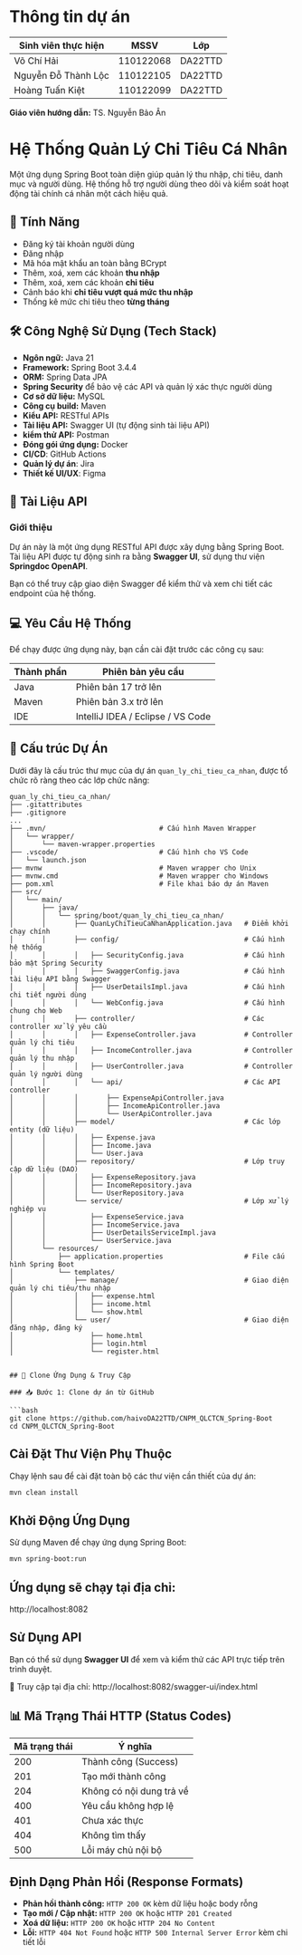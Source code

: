 # Thông tin dự án
| Sinh viên thực hiện    | MSSV     | Lớp       | 
|------------------------|----------|-----------|
| Võ Chí Hải             |110122068 | DA22TTD   | 
| Nguyễn Đỗ Thành Lộc    |110122105 | DA22TTD   |   
| Hoàng Tuấn Kiệt        |110122099 | DA22TTD   |

**Giáo viên hướng dẫn:** TS. Nguyễn Bảo Ân

# Hệ Thống Quản Lý Chi Tiêu Cá Nhân

Một ứng dụng Spring Boot toàn diện giúp quản lý thu nhập, chi tiêu, danh mục và người dùng. Hệ thống hỗ trợ người dùng theo dõi và kiểm soát hoạt động tài chính cá nhân một cách hiệu quả.
## 🚀 Tính Năng

- Đăng ký tài khoản người dùng
- Đăng nhập 
- Mã hóa mật khẩu an toàn bằng BCrypt
- Thêm, xoá, xem các khoản **thu nhập**
- Thêm, xoá, xem các khoản **chi tiêu**
- Cảnh báo khi **chi tiêu vượt quá mức thu nhập**
- Thống kê mức chi tiêu theo **từng tháng**

## 🛠 Công Nghệ Sử Dụng (Tech Stack)

- **Ngôn ngữ:** Java 21  
- **Framework:** Spring Boot 3.4.4  
- **ORM:** Spring Data JPA
- **Spring Security** để bảo vệ các API và quản lý xác thực người dùng  
- **Cơ sở dữ liệu:** MySQL  
- **Công cụ build:** Maven  
- **Kiểu API:** RESTful APIs  
- **Tài liệu API:** Swagger UI (tự động sinh tài liệu API)
- **kiểm thử API:** Postman
- **Đóng gói ứng dụng:** Docker
- **CI/CD**: GitHub Actions
- **Quản lý dự án**: Jira
- **Thiết kế UI/UX**: Figma

## 📄 Tài Liệu API

### Giới thiệu

Dự án này là một ứng dụng RESTful API được xây dựng bằng Spring Boot.  
Tài liệu API được tự động sinh ra bằng **Swagger UI**, sử dụng thư viện **Springdoc OpenAPI**.

Bạn có thể truy cập giao diện Swagger để kiểm thử và xem chi tiết các endpoint của hệ thống.

## 💻 Yêu Cầu Hệ Thống

Để chạy được ứng dụng này, bạn cần cài đặt trước các công cụ sau:

| Thành phần | Phiên bản yêu cầu            |
|------------|------------------------------|
| Java       | Phiên bản 17 trở lên         |
| Maven      | Phiên bản 3.x trở lên         |
| IDE        | IntelliJ IDEA / Eclipse / VS Code |

## 📁 Cấu trúc Dự Án

Dưới đây là cấu trúc thư mục của dự án `quan_ly_chi_tieu_ca_nhan`, được tổ chức rõ ràng theo các lớp chức năng:

```plaintext
quan_ly_chi_tieu_ca_nhan/
├── .gitattributes
├── .gitignore
...
├── .mvn/                            # Cấu hình Maven Wrapper
│   └── wrapper/
│       └── maven-wrapper.properties
├── .vscode/                         # Cấu hình cho VS Code
│   └── launch.json
├── mvnw                             # Maven wrapper cho Unix
├── mvnw.cmd                         # Maven wrapper cho Windows
├── pom.xml                          # File khai báo dự án Maven
├── src/
│   └── main/
│       ├── java/
│       │   └── spring/boot/quan_ly_chi_tieu_ca_nhan/
│       │       ├── QuanLyChiTieuCaNhanApplication.java   # Điểm khởi chạy chính
│       │       ├── config/                               # Cấu hình hệ thống
│       │       │   ├── SecurityConfig.java               # Cấu hình bảo mật Spring Security
│       │       │   ├── SwaggerConfig.java                # Cấu hình tài liệu API bằng Swagger
│       │       │   ├── UserDetailsImpl.java              # Cấu hình chi tiết người dùng
│       │       │   └── WebConfig.java                    # Cấu hình chung cho Web
│       │       ├── controller/                           # Các controller xử lý yêu cầu
│       │       │   ├── ExpenseController.java            # Controller quản lý chi tiêu
│       │       │   ├── IncomeController.java             # Controller quản lý thu nhập
│       │       │   ├── UserController.java               # Controller quản lý người dùng
│       │       │   └── api/                              # Các API controller
│       │       │       ├── ExpenseApiController.java
│       │       │       ├── IncomeApiController.java
│       │       │       └── UserApiController.java
│       │       ├── model/                                # Các lớp entity (dữ liệu)
│       │       │   ├── Expense.java
│       │       │   ├── Income.java
│       │       │   └── User.java
│       │       ├── repository/                           # Lớp truy cập dữ liệu (DAO)
│       │       │   ├── ExpenseRepository.java
│       │       │   ├── IncomeRepository.java
│       │       │   └── UserRepository.java
│       │       └── service/                              # Lớp xử lý nghiệp vụ
│       │           ├── ExpenseService.java
│       │           ├── IncomeService.java
│       │           ├── UserDetailsServiceImpl.java
│       │           └── UserService.java
│       └── resources/
│           ├── application.properties                    # File cấu hình Spring Boot
│           └── templates/
│               ├── manage/                               # Giao diện quản lý chi tiêu/thu nhập
│               │   ├── expense.html
│               │   ├── income.html
│               │   └── show.html
│               └── user/                                 # Giao diện đăng nhập, đăng ký
│                   ├── home.html
│                   ├── login.html
│                   └── register.html


## 🧬 Clone Ứng Dụng & Truy Cập

### 📥 Bước 1: Clone dự án từ GitHub

```bash
git clone https://github.com/haivoDA22TTD/CNPM_QLCTCN_Spring-Boot
cd CNPM_QLCTCN_Spring-Boot
```
##  Cài Đặt Thư Viện Phụ Thuộc

Chạy lệnh sau để cài đặt toàn bộ các thư viện cần thiết của dự án:

```bash
mvn clean install
```
## Khởi Động Ứng Dụng

Sử dụng Maven để chạy ứng dụng Spring Boot:

```bash
mvn spring-boot:run
```
##  Ứng dụng sẽ chạy tại địa chỉ:
  http://localhost:8082
##  Sử Dụng API

Bạn có thể sử dụng **Swagger UI** để xem và kiểm thử các API trực tiếp trên trình duyệt.

🔗 Truy cập tại địa chỉ:
  http://localhost:8082/swagger-ui/index.html
  
## 📊 Mã Trạng Thái HTTP (Status Codes)

| Mã trạng thái | Ý nghĩa                     |
|---------------|-----------------------------|
| 200           | Thành công (Success)        |
| 201           | Tạo mới thành công          |
| 204           | Không có nội dung trả về    |
| 400           | Yêu cầu không hợp lệ        |
| 401           | Chưa xác thực               |
| 404           | Không tìm thấy              |
| 500           | Lỗi máy chủ nội bộ          |

##  Định Dạng Phản Hồi (Response Formats)

-  **Phản hồi thành công:** `HTTP 200 OK` kèm dữ liệu hoặc body rỗng  
-  **Tạo mới / Cập nhật:** `HTTP 200 OK` hoặc `HTTP 201 Created`  
-  **Xoá dữ liệu:** `HTTP 200 OK` hoặc `HTTP 204 No Content`  
-  **Lỗi:** `HTTP 404 Not Found` hoặc `HTTP 500 Internal Server Error` kèm chi tiết lỗi
